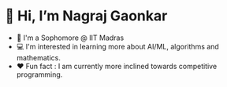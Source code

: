 # 👋 Hi, I’m Nagraj Gaonkar
- 🏫 I'm a Sophomore @ IIT Madras 
- 💻 I'm interested in learning more about AI/ML, algorithms and mathematics.
- ❤️ Fun fact : I am currently more inclined towards competitive programming.

<!--
**NagrajMG/NagrajMG** is a ✨ _special_ ✨ repository because its `README.md` (this file) appears on your GitHub profile.

Here are some ideas to get you started:

- 🔭 I’m currently working on ...
- 🌱 I’m currently learning ...
- 👯 I’m looking to collaborate on ...
- 🤔 I’m looking for help with ...
- 💬 Ask me about ...
- 📫 How to reach me: ...
- 😄 Pronouns: ...
- ❤️ Fun fact: ...
- 📫 Email : nagrajgaonkarmumbai749@gmail.com
- 🔗 LinkedIn : [Nagraj Gaonkar](https://www.linkedin.com/in/nagraj-gaonkar-227922303/)
-->
